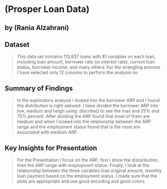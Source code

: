 # (Prosper Loan Data)
## by (Rania Alzahrani)


## Dataset

> This data set contains 113,937 loans with 81 variables on each loan, including loan amount, borrower rate (or interest rate), current loan status, borrower income, and many others.
For the wrangling process I have selected only 12 colunms to perform the analysis on.


## Summary of Findings

> In the exploratory analysis I looked into the borrower ARP and I found the distribution is right sekwed. I have divided the borrower ARP into low, medium and heigh using .discribe() to see the max and 25% and 75% percent. After dividing the ARP found that most of them are medium and when I looked into the relationship between the ARP range and the employment status found that is the most are associated with medium ARP. 




## Key Insights for Presentation

> For the Presentation I focus on the ARP, first I show the disturibution, then the ARP range with employment status. Finally, I look at the relationship between the three vairables loan original amount, monthly loan payment based on the employment status. 
I made sure that the plots are appropriate and use good encoding and good colors. 